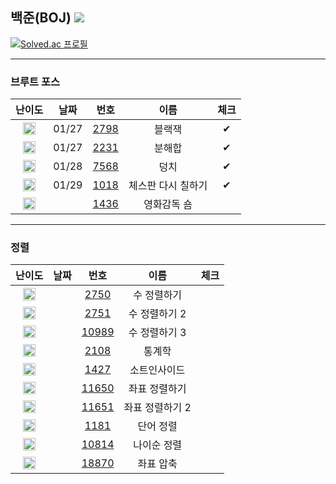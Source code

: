 ## 백준(BOJ) <img src="https://img.shields.io/badge/Python-3776AB?style=flat-square&logo=python&logoColor=white"/>

[![Solved.ac
프로필](http://mazassumnida.wtf/api/v2/generate_badge?boj=kkg0510)](https://solved.ac/profile/kkg0510)

---

### 브루트 포스

| 난이도 | 날짜 | 번호 | 이름 | 체크 |
|:---:|:---:|:---:|:---:| :---: |
| <img src="https://static.solved.ac/tier_small/4.svg" width="20px" height="20"></img> | 01/27 | [2798][2798] | 블랙잭 | ✔ |
| <img src="https://static.solved.ac/tier_small/4.svg" width="20px" height="20"></img> | 01/27 | [2231][2231] | 분해합 | ✔ |
| <img src="https://static.solved.ac/tier_small/6.svg" width="20px" height="20"></img> | 01/28 | [7568][7568] | 덩치 | ✔ |
| <img src="https://static.solved.ac/tier_small/6.svg" width="20px" height="20"></img> | 01/29 | [1018][1018] | 체스판 다시 칠하기 | ✔ |
| <img src="https://static.solved.ac/tier_small/6.svg" width="20px" height="20"></img> |  | [1436][1436] | 영화감독 숌 |  |

---

### 정렬

| 난이도 | 날짜 | 번호 | 이름 | 체크 |
|:---:|:---:|:---:|:---:| :---: |
| <img src="https://static.solved.ac/tier_small/5.svg" width="20px" height="20"></img> |  | [2750][2750] | 수 정렬하기 |  |
| <img src="https://static.solved.ac/tier_small/6.svg" width="20px" height="20"></img> |  | [2751][2751] | 수 정렬하기 2 |  |
| <img src="https://static.solved.ac/tier_small/6.svg" width="20px" height="20"></img> |  | [10989][10989] | 수 정렬하기 3 |  |
| <img src="https://static.solved.ac/tier_small/7.svg" width="20px" height="20"></img> |  | [2108][2108] | 통계학 |  |
| <img src="https://static.solved.ac/tier_small/6.svg" width="20px" height="20"></img> |  | [1427][1427] | 소트인사이드 |  |
| <img src="https://static.solved.ac/tier_small/6.svg" width="20px" height="20"></img> |  | [11650][11650] | 좌표 정렬하기 |  |
| <img src="https://static.solved.ac/tier_small/6.svg" width="20px" height="20"></img> |  | [11651][11651] | 좌표 정렬하기 2 |  |
| <img src="https://static.solved.ac/tier_small/6.svg" width="20px" height="20"></img> |  | [1181][1181] | 단어 정렬 |  |
| <img src="https://static.solved.ac/tier_small/6.svg" width="20px" height="20"></img> |  | [10814][10814] | 나이순 정렬 |  |
| <img src="https://static.solved.ac/tier_small/9.svg" width="20px" height="20"></img> |  | [18870][18870] | 좌표 압축 |  |

[2798]: https://www.acmicpc.net/problem/2798
[2231]: https://www.acmicpc.net/problem/2231
[7568]: https://www.acmicpc.net/problem/7568
[1018]: https://www.acmicpc.net/problem/1018
[1436]: https://www.acmicpc.net/problem/1436

[2750]: https://www.acmicpc.net/problem/2750
[2751]: https://www.acmicpc.net/problem/2751
[10989]: https://www.acmicpc.net/problem/10989
[2108]: https://www.acmicpc.net/problem/2108
[1427]: https://www.acmicpc.net/problem/1427
[11650]: https://www.acmicpc.net/problem/11650
[11651]: https://www.acmicpc.net/problem/11651
[1181]: https://www.acmicpc.net/problem/1181
[10814]: https://www.acmicpc.net/problem/10814
[18870]: https://www.acmicpc.net/problem/18870